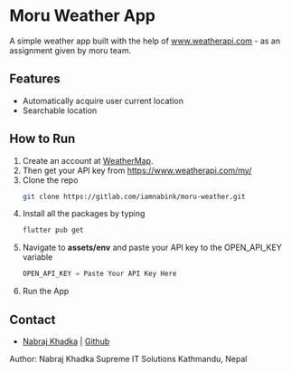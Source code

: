 # Moru Weather App

A simple weather app built with the help of www.weatherapi.com - as an assignment given by moru team.

## Features
- Automatically acquire user current location
- Searchable location

## How to Run
1. Create an account at [WeatherMap](http://www.weatherapi.com).
2. Then get your API key from https://www.weatherapi.com/my/
3. Clone the repo
   ```sh
   git clone https://gitlab.com/iamnabink/moru-weather.git
   ```
4. Install all the packages by typing
   ```sh
   flutter pub get
   ```
5. Navigate to **assets/env** and paste your API key to the OPEN_API_KEY variable
   ```dart
   OPEN_API_KEY = Paste Your API Key Here
   ```
6. Run the App

## Contact
- [Nabraj Khadka](https://www.linkedin.com/in/iamnabink/) | [Github](https://github.com/iamnabink)

Author:
    Nabraj Khadka
    Supreme IT Solutions Kathmandu, Nepal
